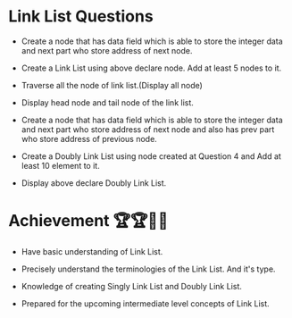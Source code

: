 # Link List Questions

- Create a node that has data field which is able to store the integer data and next part who store address of next node.

- Create a Link List using above declare node. Add at least 5 nodes to it. 

- Traverse all the node of link list.(Display all node)

- Display head node and tail node of the link list.

- Create a node that has data field which is able to store the integer data and next part who store address of next node and also has prev part who store address of previous node.

- Create a Doubly Link List using node created at Question 4 and Add at least 10 element to it.

- Display above declare Doubly Link List. 

# Achievement 🏆🏆🏅🏅

- Have basic understanding of Link List.

- Precisely understand the terminologies of the Link List. And it's type.

- Knowledge of creating Singly Link List and Doubly Link List.

- Prepared for the upcoming intermediate level concepts of Link List.